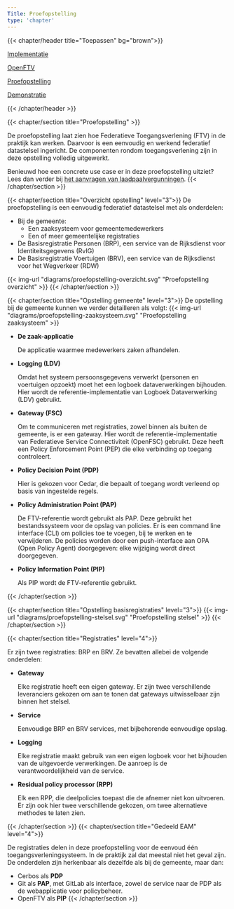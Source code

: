 ```yaml
---
Title: Proefopstelling
type: 'chapter'
---
```


{{< chapter/header title="Toepassen" bg="brown">}}

<div class="sub-navigation-wrapper">
    <div class="utrecht-paragraph pt-1 sub-navigation-tab bg-rhc-color-donkerbruin-50">
       <p>
          <a href="../implementatie">Implementatie</a> 
       </p>
    </div>
    <div class="utrecht-paragraph pt-1 sub-navigation-tab bg-rhc-color-donkerbruin-50">
       <p>
          <a href="../openftv">OpenFTV</a>
       </p>
    </div>
    <div class="utrecht-paragraph pt-1 sub-navigation-tab sub-navigation-tab-selected">
       <p>
          <a href="../proefopstelling">Proefopstelling</a> 
       </p>
    </div>
    <div class="utrecht-paragraph pt-1 sub-navigation-tab bg-rhc-color-donkerbruin-50">
       <p>
          <a href="../demonstratie">Demonstratie</a>
       </p>
    </div>
</div>

{{< /chapter/header >}}

{{< chapter/section title="Proefopstelling" >}}

De proefopstelling laat zien hoe Federatieve Toegangsverlening (FTV) in de praktijk kan werken. Daarvoor is een eenvoudig en werkend federatief datastelsel ingericht. De componenten rondom toegangsverlening zijn in deze opstelling volledig uitgewerkt.

Benieuwd hoe een concrete use case er in deze proefopstelling uitziet? Lees dan verder bij [het aanvragen van laadpaalvergunningen](../demonstratie).
{{< /chapter/section >}}

{{< chapter/section title="Overzicht opstelling" level="3">}}
De proefopstelling is een eenvoudig federatief datastelsel met als onderdelen:

- Bij de gemeente:
  - Een zaaksysteem voor gemeentemedewerkers
  - Een of meer gemeentelijke registraties
- De Basisregistratie Personen (BRP), een service van de Rijksdienst voor Identiteitsgegevens (RvIG)
- De Basisregistratie Voertuigen (BRV), een service van de Rijksdienst voor het Wegverkeer (RDW)

{{< img-url "diagrams/proefopstelling-overzicht.svg" "Proefopstelling overzicht" >}}
{{< /chapter/section >}}

{{< chapter/section title="Opstelling gemeente"  level="3">}}
De opstelling bij de gemeente kunnen we verder detailleren als volgt:
{{< img-url "diagrams/proefopstelling-zaaksysteem.svg" "Proefopstelling zaaksysteem" >}}

- **De zaak-applicatie**

  De applicatie waarmee medewerkers zaken afhandelen.

- **Logging (LDV)**

  Omdat het systeem persoonsgegevens verwerkt (personen en voertuigen opzoekt) moet het een logboek dataverwerkingen bijhouden. Hier wordt de referentie-implementatie van Logboek Dataverwerking (LDV) gebruikt.

- **Gateway (FSC)**

  Om te communiceren met registraties, zowel binnen als buiten de gemeente, is er een gateway. Hier wordt de referentie-implementatie van Federatieve Service Connectiviteit (OpenFSC) gebruikt. Deze heeft een Policy Enforcement Point (PEP) die elke verbinding op toegang controleert.

- **Policy Decision Point (PDP)**

  Hier is gekozen voor Cedar, die bepaalt of toegang wordt verleend op basis van ingestelde regels.

- **Policy Administration Point (PAP)**

  De FTV-referentie wordt gebruikt als PAP. Deze gebruikt het bestandssysteem voor de opslag van policies. Er is een command line interface (CLI) om policies toe te voegen, bij te werken en te verwijderen. De policies worden door een push-interface aan OPA (Open Policy Agent) doorgegeven: elke wijziging wordt direct doorgegeven.

- **Policy Information Point (PIP)**

  Als PIP wordt de FTV-referentie gebruikt.

{{< /chapter/section >}}

{{< chapter/section title="Opstelling basisregistraties"  level="3">}}
{{< img-url "diagrams/proefopstelling-stelsel.svg" "Proefopstelling stelsel" >}}
{{< /chapter/section >}}

{{< chapter/section title="Registraties" level="4">}}

Er zijn twee registraties: BRP en BRV. Ze bevatten allebei de volgende onderdelen:

- **Gateway**

  Elke registratie heeft een eigen gateway. Er zijn twee verschillende leveranciers gekozen om aan te tonen dat gateways uitwisselbaar zijn binnen het stelsel.

- **Service**

  Eenvoudige BRP en BRV services, met bijbehorende eenvoudige opslag.

- **Logging**

  Elke registratie maakt gebruik van een eigen logboek voor het bijhouden van de uitgevoerde verwerkingen. De aanroep is de verantwoordelijkheid van de service.

- **Residual policy processor (RPP)**

  Elk een RPP, die deelpolicies toepast die de afnemer niet kon uitvoeren. Er zijn ook hier twee verschillende gekozen, om twee alternatieve methodes te laten zien.

{{< /chapter/section >}}
{{< chapter/section title="Gedeeld EAM" level="4">}}

De registraties delen in deze proefopstelling voor de eenvoud één toegangsverleningsysteem. In de praktijk zal dat meestal niet het geval zijn. De onderdelen zijn herkenbaar als dezelfde als bij de gemeente, maar dan:
- Cerbos als **PDP**
- Git als **PAP**, met GitLab als interface, zowel de service naar de PDP als de webapplicatie voor policybeheer.
- OpenFTV als **PIP**
{{< /chapter/section >}}
